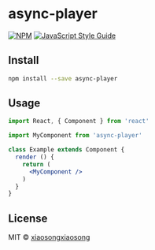 # async-player

> 

[![NPM](https://img.shields.io/npm/v/async-player.svg)](https://www.npmjs.com/package/async-player) [![JavaScript Style Guide](https://img.shields.io/badge/code_style-standard-brightgreen.svg)](https://standardjs.com)

## Install

```bash
npm install --save async-player
```

## Usage

```jsx
import React, { Component } from 'react'

import MyComponent from 'async-player'

class Example extends Component {
  render () {
    return (
      <MyComponent />
    )
  }
}
```

## License

MIT © [xiaosongxiaosong](https://github.com/xiaosongxiaosong)
